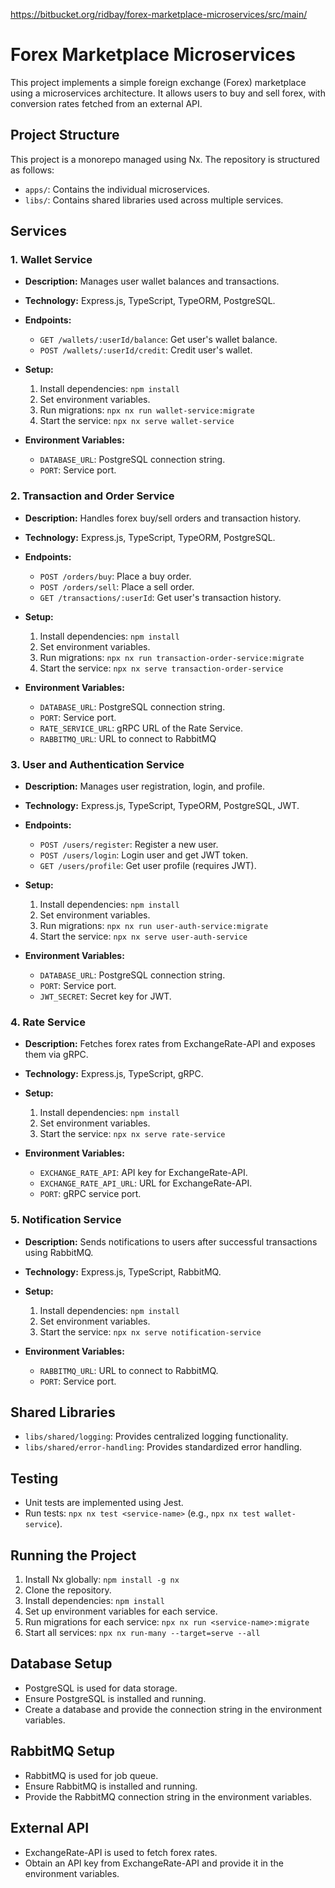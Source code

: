 https://bitbucket.org/ridbay/forex-marketplace-microservices/src/main/

# Forex Marketplace Microservices

This project implements a simple foreign exchange (Forex) marketplace using a microservices architecture. It allows users to buy and sell forex, with conversion rates fetched from an external API.

## Project Structure

This project is a monorepo managed using Nx. The repository is structured as follows:

- `apps/`: Contains the individual microservices.
- `libs/`: Contains shared libraries used across multiple services.

## Services

### 1. Wallet Service

- **Description:** Manages user wallet balances and transactions.
- **Technology:** Express.js, TypeScript, TypeORM, PostgreSQL.
- **Endpoints:**

  - `GET /wallets/:userId/balance`: Get user's wallet balance.
  - `POST /wallets/:userId/credit`: Credit user's wallet.

- **Setup:**
  1.  Install dependencies: `npm install`
  2.  Set environment variables.
  3.  Run migrations: `npx nx run wallet-service:migrate`
  4.  Start the service: `npx nx serve wallet-service`
- **Environment Variables:**
  - `DATABASE_URL`: PostgreSQL connection string.
  - `PORT`: Service port.

### 2. Transaction and Order Service

- **Description:** Handles forex buy/sell orders and transaction history.
- **Technology:** Express.js, TypeScript, TypeORM, PostgreSQL.
- **Endpoints:**

  - `POST /orders/buy`: Place a buy order.
  - `POST /orders/sell`: Place a sell order.
  - `GET /transactions/:userId`: Get user's transaction history.

- **Setup:**
  1.  Install dependencies: `npm install`
  2.  Set environment variables.
  3.  Run migrations: `npx nx run transaction-order-service:migrate`
  4.  Start the service: `npx nx serve transaction-order-service`
- **Environment Variables:**
  - `DATABASE_URL`: PostgreSQL connection string.
  - `PORT`: Service port.
  - `RATE_SERVICE_URL`: gRPC URL of the Rate Service.
  - `RABBITMQ_URL`: URL to connect to RabbitMQ

### 3. User and Authentication Service

- **Description:** Manages user registration, login, and profile.
- **Technology:** Express.js, TypeScript, TypeORM, PostgreSQL, JWT.
- **Endpoints:**

  - `POST /users/register`: Register a new user.
  - `POST /users/login`: Login user and get JWT token.
  - `GET /users/profile`: Get user profile (requires JWT).

- **Setup:**
  1.  Install dependencies: `npm install`
  2.  Set environment variables.
  3.  Run migrations: `npx nx run user-auth-service:migrate`
  4.  Start the service: `npx nx serve user-auth-service`
- **Environment Variables:**
  - `DATABASE_URL`: PostgreSQL connection string.
  - `PORT`: Service port.
  - `JWT_SECRET`: Secret key for JWT.

### 4. Rate Service

- **Description:** Fetches forex rates from ExchangeRate-API and exposes them via gRPC.
- **Technology:** Express.js, TypeScript, gRPC.

- **Setup:**
  1.  Install dependencies: `npm install`
  2.  Set environment variables.
  3.  Start the service: `npx nx serve rate-service`
- **Environment Variables:**
  - `EXCHANGE_RATE_API`: API key for ExchangeRate-API.
  - `EXCHANGE_RATE_API_URL`: URL for ExchangeRate-API.
  - `PORT`: gRPC service port.

### 5. Notification Service

- **Description:** Sends notifications to users after successful transactions using RabbitMQ.
- **Technology:** Express.js, TypeScript, RabbitMQ.

- **Setup:**
  1.  Install dependencies: `npm install`
  2.  Set environment variables.
  3.  Start the service: `npx nx serve notification-service`
- **Environment Variables:**
  - `RABBITMQ_URL`: URL to connect to RabbitMQ.
  - `PORT`: Service port.

## Shared Libraries

- `libs/shared/logging`: Provides centralized logging functionality.
- `libs/shared/error-handling`: Provides standardized error handling.

## Testing

- Unit tests are implemented using Jest.
- Run tests: `npx nx test <service-name>` (e.g., `npx nx test wallet-service`).

## Running the Project

1.  Install Nx globally: `npm install -g nx`
2.  Clone the repository.
3.  Install dependencies: `npm install`
4.  Set up environment variables for each service.
5.  Run migrations for each service: `npx nx run <service-name>:migrate`
6.  Start all services: `npx nx run-many --target=serve --all`

## Database Setup

- PostgreSQL is used for data storage.
- Ensure PostgreSQL is installed and running.
- Create a database and provide the connection string in the environment variables.

## RabbitMQ Setup

- RabbitMQ is used for job queue.
- Ensure RabbitMQ is installed and running.
- Provide the RabbitMQ connection string in the environment variables.

## External API

- ExchangeRate-API is used to fetch forex rates.
- Obtain an API key from ExchangeRate-API and provide it in the environment variables.
